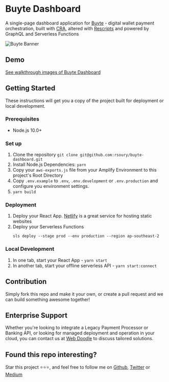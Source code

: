# Buyte Dashboard

A single-page dashboard application for <a href="https://github.com/rsoury/buyte">Buyte</a> - digital wallet payment orchestration, built with <a href="https://github.com/facebook/create-react-app">CRA</a>, altered with <a href="https://github.com/harrysolovay/rescripts">Rescripts</a> and powered by GraphQL and Serverless Functions

![Buyte Banner](https://github.com/rsoury/buyte-dashboard/blob/master/docs/1.%20Your%20Digital%20Wallet%20Checkouts%20in%20one%20place.png)

## Demo

[See walkthrough images of Buyte Dashboard](https://github.com/rsoury/buyte-dashboard/blob/master/docs/)

## Getting Started

These instructions will get you a copy of the project built for deployment or local development.

### Prerequisites

- Node.js 10.0+

### Set up

1. Clone the repository `git clone git@github.com:rsoury/buyte-dashboard.git`
2. Install Node.js Dependencies: `yarn`
3. Copy your `aws-exports.js` file from your Amplify Environment to this project's Root Directory
4. Copy `.env.example` to `.env`, `.env.development` or `.env.production` and configure you environment settings.
5. `yarn build`

### Deployment

1. Deploy your React App.
   [Netlify](https://netlify.com/) is a great service for hosting static websites
2. Deploy your Serverless Functions
   ```
   sls deploy --stage prod --env production --region ap-southeast-2
   ```
   
### Local Development

1. In one tab, start your React App - `yarn start`
2. In another tab, start your offline serverless API - `yarn start:connect`

## Contribution

Simply fork this repo and make it your own, or create a pull request and we can build something awesome together!

## Enterprise Support

Whether you're looking to integrate a Legacy Payment Processor or Banking API, or looking for managed deployment and operation in your cloud, you can contact us at [Web Doodle](https://www.webdoodle.com.au/?ref=github-buyte) to discuss tailored solutions.

## Found this repo interesting?

Star this project ⭐️⭐️⭐️, and feel free to follow me on [Github](https://github.com/rsoury), [Twitter](https://twitter.com/@ryan_soury) or [Medium](https://rsoury.medium.com/)